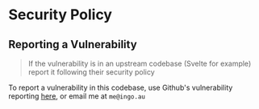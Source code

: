 # Security Policy

## Reporting a Vulnerability

> If the vulnerability is in an upstream codebase (Svelte for example) report it following their security policy

To report a vulnerability in this codebase, use Github's vulnerability reporting [here](https://github.com/EducationalTools/src/security/advisories/new), or email me at `me@ingo.au`
